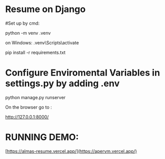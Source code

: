 # Resume on Django

#Set up by cmd:

python -m venv .venv

on Windows:
.venv\Scripts\activate

pip install -r requirements.txt

# Configure Enviromental Variables in settings.py by adding .env

python manage.py runserver

On the browser go to :

http://127.0.0.1:8000/




# RUNNING DEMO:
[https://almas-resume.vercel.app/](https://apervm.vercel.app/)
